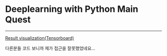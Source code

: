 # Deeplearning with Python Main Quest
---
[Result visualization(Tensorboard)]()

다른분들 코드 보니까 제가 접근을 잘못했었네요...
